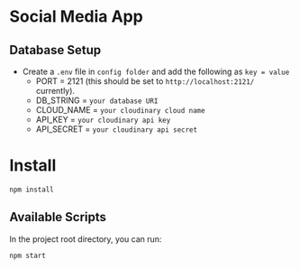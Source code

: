 # Social Media App

## Database Setup

- Create a `.env` file in `config folder` and add the following as `key = value`
  - PORT = 2121 (this should be set to `http://localhost:2121/` currently). 
  - DB_STRING = `your database URI`
  - CLOUD_NAME = `your cloudinary cloud name`
  - API_KEY = `your cloudinary api key`
  - API_SECRET = `your cloudinary api secret`


# Install

`npm install`


## Available Scripts

In the project root directory, you can run:

`npm start`
